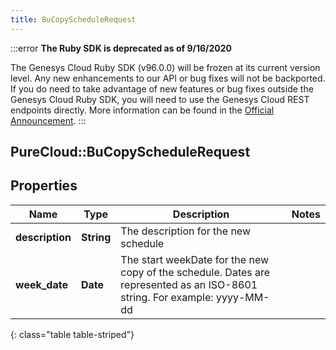 ```yaml
---
title: BuCopyScheduleRequest
---
```


:::error
**The Ruby SDK is deprecated as of 9/16/2020**

The Genesys Cloud Ruby SDK (v96.0.0) will be frozen at its current version level. Any new enhancements to our API or bug fixes will not be backported. If you do need to take advantage of new features or bug fixes outside the Genesys Cloud Ruby SDK, you will need to use the Genesys Cloud REST endpoints directly. More information can be found in the [Official Announcement](https://developer.mypurecloud.com/forum/t/announcement-genesys-cloud-ruby-sdk-end-of-life/8850).
:::


## PureCloud::BuCopyScheduleRequest

## Properties

|Name | Type | Description | Notes|
|------------ | ------------- | ------------- | -------------|
| **description** | **String** | The description for the new schedule | |
| **week_date** | **Date** | The start weekDate for the new copy of the schedule. Dates are represented as an ISO-8601 string. For example: yyyy-MM-dd | |
{: class="table table-striped"}


